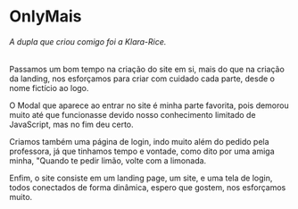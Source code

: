 # OnlyMais

<h6>A dupla que criou comigo foi a Klara-Rice. </h6>

<p>Passamos um bom tempo na criação do site em si, mais do que na criação da landing, nos esforçamos para criar com cuidado cada parte, desde o nome fictício ao logo.</p> 
<p>O Modal que aparece ao entrar no site é minha parte favorita, pois demorou muito até que funcionasse devido nosso conhecimento limitado de JavaScript, mas no fim deu certo. </p>
<p>Criamos também uma página de login, indo muito além do pedido pela professora, já que tinhamos tempo e vontade, como dito por uma amiga minha, "Quando te pedir limão, volte com a limonada.<p>

<p>Enfim, o site consiste em um landing page, um site, e uma tela de login, todos conectados de forma dinâmica, espero que gostem, nos esforçamos muito.
